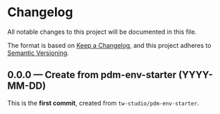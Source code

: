 # Changelog

All notable changes to this project will be documented in this file.

The format is based on [Keep a Changelog](https://keepachangelog.com/en/1.0.0/), and this project adheres to [Semantic Versioning](https://semver.org/spec/v2.0.0.html).

## 0.0.0 — Create from pdm-env-starter (YYYY-MM-DD)

This is the **first commit**, created from `tw-studio/pdm-env-starter`.
